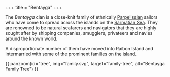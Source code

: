 +++
title = "Bentayga"
+++

The _Bentayga_ clan is a close-knit family of ethnically [Parpelissian](@/ethnicities/parpelissian.md) sailors who have come to spread across the islands on the [Sarmatian Sea](@/locations/sarmatian-sea.md). They are renowned to be natural seafarers and navigators that they 
are highly sought after by shipping companies, smugglers, privateers and navies around
the known world.

A disproportionate number of them have moved into Raibon Island and intermarried with 
some of the prominent families on the island.

{{ panzoom(id="tree", img="family.svg", target="family-tree", alt="Bentayga Family Tree") }}